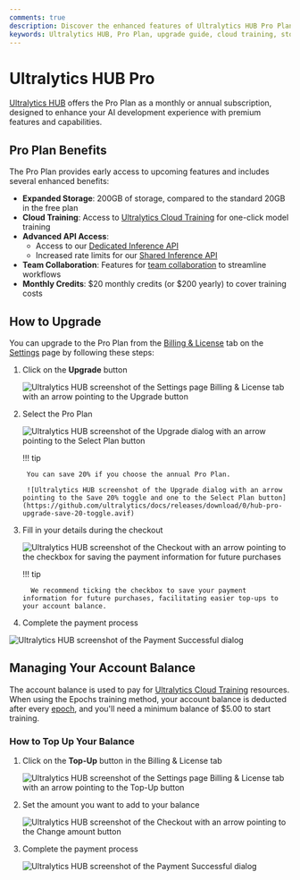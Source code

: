```yaml
---
comments: true
description: Discover the enhanced features of Ultralytics HUB Pro Plan including 200GB storage, cloud training, and more. Learn how to upgrade and manage your account balance.
keywords: Ultralytics HUB, Pro Plan, upgrade guide, cloud training, storage, inference API, team collaboration, account balance
---
```


# Ultralytics HUB Pro

[Ultralytics HUB](https://www.ultralytics.com/hub) offers the Pro Plan as a monthly or annual subscription, designed to enhance your AI development experience with premium features and capabilities.

## Pro Plan Benefits

The Pro Plan provides early access to upcoming features and includes several enhanced benefits:

- **Expanded Storage**: 200GB of storage, compared to the standard 20GB in the free plan
- **Cloud Training**: Access to [Ultralytics Cloud Training](./cloud-training.md) for one-click model training
- **Advanced API Access**:
    - Access to our [Dedicated Inference API](./inference-api.md#dedicated-inference-api)
    - Increased rate limits for our [Shared Inference API](./inference-api.md#shared-inference-api)
- **Team Collaboration**: Features for [team collaboration](./teams.md) to streamline workflows
- **Monthly Credits**: \$20 monthly credits (or \$200 yearly) to cover training costs

## How to Upgrade

You can upgrade to the Pro Plan from the [Billing & License](https://hub.ultralytics.com/settings?tab=billing) tab on the [Settings](https://hub.ultralytics.com/settings) page by following these steps:

1. Click on the **Upgrade** button

    ![Ultralytics HUB screenshot of the Settings page Billing & License tab with an arrow pointing to the Upgrade button](https://github.com/ultralytics/docs/releases/download/0/ultralytics-hub-settings-upgrade-button.avif)

2. Select the Pro Plan

    ![Ultralytics HUB screenshot of the Upgrade dialog with an arrow pointing to the Select Plan button](https://github.com/ultralytics/docs/releases/download/0/hub-pro-upgrade-select-plan.avif)

    !!! tip

        You can save 20% if you choose the annual Pro Plan.
    
        ![Ultralytics HUB screenshot of the Upgrade dialog with an arrow pointing to the Save 20% toggle and one to the Select Plan button](https://github.com/ultralytics/docs/releases/download/0/hub-pro-upgrade-save-20-toggle.avif)

3. Fill in your details during the checkout

    ![Ultralytics HUB screenshot of the Checkout with an arrow pointing to the checkbox for saving the payment information for future purchases](https://github.com/ultralytics/docs/releases/download/0/hub-pro-upgrade-save-payment-info.avif)

    !!! tip

         We recommend ticking the checkbox to save your payment information for future purchases, facilitating easier top-ups to your account balance.

4. Complete the payment process

![Ultralytics HUB screenshot of the Payment Successful dialog](https://github.com/ultralytics/docs/releases/download/0/payment-successful-dialog.avif)

## Managing Your Account Balance

The account balance is used to pay for [Ultralytics Cloud Training](./cloud-training.md) resources. When using the Epochs training method, your account balance is deducted after every [epoch](https://www.ultralytics.com/glossary/epoch), and you'll need a minimum balance of $5.00 to start training.

### How to Top Up Your Balance

1. Click on the **Top-Up** button in the Billing & License tab

    ![Ultralytics HUB screenshot of the Settings page Billing & License tab with an arrow pointing to the Top-Up button](https://github.com/ultralytics/docs/releases/download/0/hub-pro-account-balance-top-up-button.avif)

2. Set the amount you want to add to your balance

    ![Ultralytics HUB screenshot of the Checkout with an arrow pointing to the Change amount button](https://github.com/ultralytics/docs/releases/download/0/hub-pro-account-balance-change-amount.avif)

3. Complete the payment process

    ![Ultralytics HUB screenshot of the Payment Successful dialog](https://github.com/ultralytics/docs/releases/download/0/payment-successful-dialog-1.avif)
